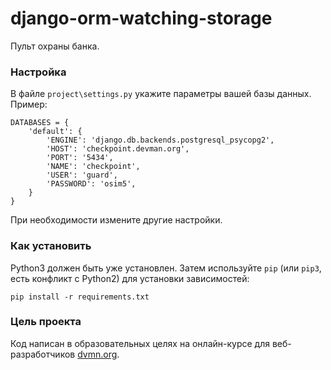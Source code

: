 # django-orm-watching-storage
Пульт охраны банка.

### Настройка
В файле `project\settings.py` укажите параметры вашей базы данных. Пример:
```
DATABASES = {
    'default': {
        'ENGINE': 'django.db.backends.postgresql_psycopg2',
        'HOST': 'checkpoint.devman.org',
        'PORT': '5434',
        'NAME': 'checkpoint',
        'USER': 'guard',
        'PASSWORD': 'osim5',
    }
}
```
При необходимости измените другие настройки.


### Как установить

Python3 должен быть уже установлен. 
Затем используйте `pip` (или `pip3`, есть конфликт с Python2) для установки зависимостей:
```
pip install -r requirements.txt
```

### Цель проекта

Код написан в  образовательных целях на онлайн-курсе для веб-разработчиков [dvmn.org](https://dvmn.org/).
